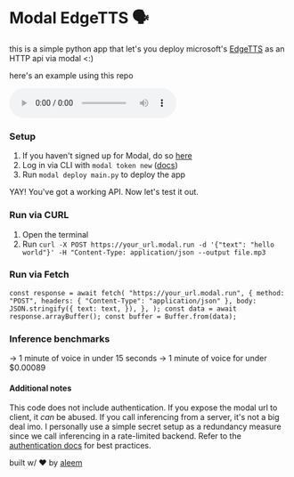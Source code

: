 # Modal EdgeTTS 🗣️

this is a simple python app that let's you deploy microsoft's [EdgeTTS](https://pypi.org/project/edge-tts) as an HTTP api via modal <:)


here's an example using this repo

<audio controls>
  <source src="https://cdn-crayo.com//user-uploads/clrv9sz9z0000reuymqz26m0b/1cdc78ca-5f04-41df-a106-3168927b46aa.mp3" type="audio/mpeg"> 
Error: Your browser does not support the audio element.
</audio>

### Setup

1. If you haven't signed up for Modal, do so [here](https://modal.com)
2. Log in via CLI with `modal token new` ([docs](https://modal.com/docs/reference/cli/token))
3. Run `modal deploy main.py` to deploy the app

YAY! You've got a working API. Now let's test it out.

### Run via CURL

1. Open the terminal
2. Run `curl -X POST https://your_url.modal.run -d '{"text": "hello world"}' -H "Content-Type: application/json --output file.mp3`
   
### Run via Fetch
`const response = await fetch(
      "https://your_url.modal.run",
      {
        method: "POST",
        headers: { "Content-Type": "application/json" },
        body: JSON.stringify({
          text: text,
        }),
      },
    );
  const data = await response.arrayBuffer();
  const buffer = Buffer.from(data);
`

### Inference benchmarks
-> 1 minute of voice in under 15 seconds
-> 1 minute of voice for under $0.00089

#### Additional notes
This code does not include authentication. If you expose the modal url to client, it *can* be abused. If you call inferencing from a server, it's not a big deal imo. I personally use a simple secret setup as a redundancy measure since we call inferencing in a rate-limited backend. Refer to the [authentication docs](https://modal.com/docs/guide/webhooks#authentication) for best practices.


built w/ ❤️ by [aleem](https://twitter.com/aleemrehmtulla)